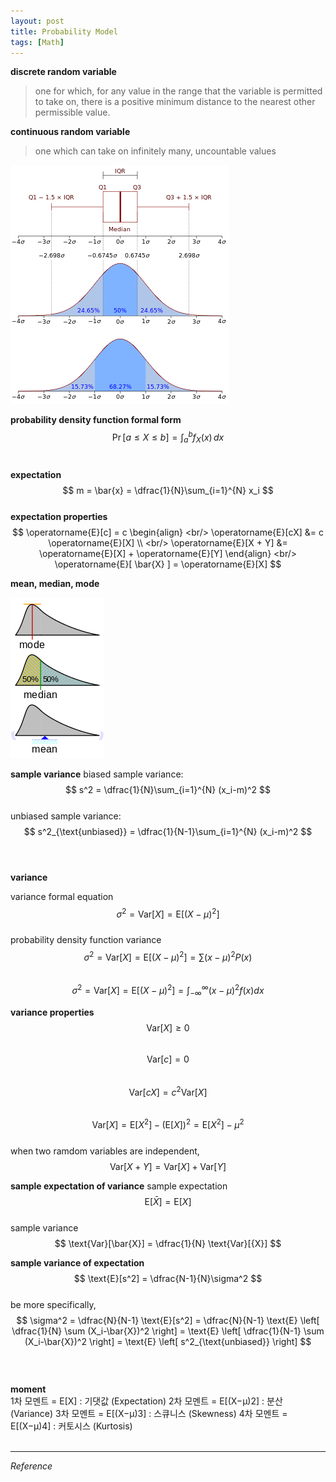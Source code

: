 ```yaml
---
layout: post
title: Probability Model
tags: [Math]
---
```

**discrete random variable**
> one for which, for any value in the range that the variable is permitted to take on, there is a positive minimum distance to the nearest other permissible value.



**continuous random variable**
> one which can take on infinitely many, uncountable values


![alt text](/assets/img/pdf.png)

**probability density function formal form**
$$
\Pr[a\leq X\leq b]=\int _{a}^{b}f_{X}(x)\,dx
$$
<br/>



**expectation**
$$
m = \bar{x} = \dfrac{1}{N}\sum_{i=1}^{N} x_i
$$
<br/>
**expectation properties**
<br/>
$$
\operatorname{E}[c] = c
\begin{align}
<br/>
\operatorname{E}[cX]    &= c \operatorname{E}[X] \\
<br/>
\operatorname{E}[X + Y] &=   \operatorname{E}[X] + \operatorname{E}[Y]
\end{align}
<br/>
\operatorname{E}[ \bar{X} ] = \operatorname{E}[X]
$$

**mean, median, mode**

![alt text](/assets/img/Visualisation_mode_median_mean.svg.png)


**sample variance**
biased sample variance:
$$
s^2 = \dfrac{1}{N}\sum_{i=1}^{N} (x_i-m)^2
$$
<br/>
unbiased sample variance:
$$
s^2_{\text{unbiased}} = \dfrac{1}{N-1}\sum_{i=1}^{N} (x_i-m)^2
$$
<br/>
<br/>

**variance**
<br/>

variance formal equation
$$
\sigma^2 = \text{Var}[X] = \text{E}[(X - \mu)^2]
$$
<br/>
probability density function variance
<br/>
$$
\sigma^2 = \text{Var}[X] = \text{E}[(X - \mu)^2] =  \sum (x - \mu)^2 P(x)
$$
<br/>
$$
\sigma^2 = \text{Var}[X] = \text{E}[(X - \mu)^2] = \int_{-\infty}^{\infty} (x - \mu)^2 f(x)dx
$$

**variance properties**
$$
\text{Var}[X] \geq 0
$$
<br/>
$$
\text{Var}[c] = 0
$$
<br/>
$$
\text{Var}[cX] = c^2 \text{Var}[X]
$$
<br/>
$$
\text{Var}[X] = \text{E}[X^2] - (\text{E}[X])^2  = \text{E}[X^2] - \mu^2
$$
<br/>
when two ramdom variables are independent,
<br/>
$$
\text{Var}\left[ X + Y \right] =  \text{Var}\left[ X \right] + \text{Var}\left[ Y \right]
$$

**sample expectation of variance**
sample expectation
$$
\text{E}[\bar{X}] = \text{E}[{X}]
$$
<br/>
sample variance
$$
\text{Var}[\bar{X}] = \dfrac{1}{N} \text{Var}[{X}]
$$

**sample variance of expectation**
$$
\text{E}[s^2] = \dfrac{N-1}{N}\sigma^2
$$
<br/>
be more specifically,
<br/>
$$
\sigma^2
= \dfrac{N}{N-1} \text{E}[s^2]
= \dfrac{N}{N-1} \text{E} \left[ \dfrac{1}{N} \sum (X_i-\bar{X})^2 \right]
= \text{E} \left[ \dfrac{1}{N-1} \sum (X_i-\bar{X})^2 \right]
= \text{E} \left[ s^2_{\text{unbiased}} \right]
$$
<br/>
<br/>
<br/>
**moment**
<br/>
1차 모멘트 =  E[X]  : 기댓값 (Expectation)
2차 모멘트 =  E[(X−μ)2]  : 분산 (Variance)
3차 모멘트 =  E[(X−μ)3]  : 스큐니스 (Skewness)
4차 모멘트 =  E[(X−μ)4]  : 커토시스 (Kurtosis)
<br/>
<br/>



***
*Reference*
